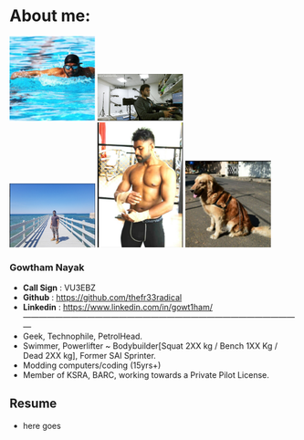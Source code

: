 
# About me:

<div class="column">
  <div class="column">
    <img src="https://github.com/thefr33radical/thefr33radical.github.io/blob/master/docs/images/swim.bmp" width="150" title="Gowtham nayak">
    <img src="https://github.com/thefr33radical/thefr33radical.github.io/blob/master/docs/images/vr_labs_gowtham.png" width="150" title="Gowtham nayak">
    
  </div>
  <div class="row">
   <img src="https://github.com/thefr33radical/thefr33radical.github.io/blob/master/docs/images/github_gowtham.png" width="150" title="Gowtham nayak">
    <img src="https://github.com/thefr33radical/thefr33radical.github.io/blob/master/docs/images/github_gowtham3.png" width="150" title="Gowtham nayak">
    <img src="https://github.com/thefr33radical/thefr33radical.github.io/blob/master/docs/images/sw_github.png" width="150" title="Gowtham nayak">
    </div>
  
  


### Gowtham Nayak
* **Call Sign** : VU3EBZ
* **Github** : https://github.com/thefr33radical
* **Linkedin** : https://www.linkedin.com/in/gowt1ham/
———————————————————————————————————
* Geek, Technophile, PetrolHead.
* Swimmer, Powerlifter ~ Bodybuilder[Squat 2XX kg / Bench 1XX Kg / Dead 2XX kg], Former SAI Sprinter.
* Modding computers/coding (15yrs+)
* Member of KSRA, BARC, working towards a Private Pilot License.

## Resume

* here goes
